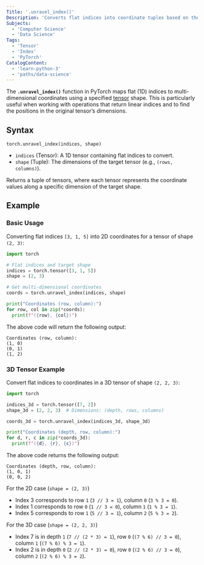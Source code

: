 ```yaml
---
Title: '.unravel_index()'
Description: 'Converts flat indices into coordinate tuples based on the shape of a tensor, enabling multi-dimensional indexing.'
Subjects:
  - 'Computer Science'
  - 'Data Science'
Tags:
  - 'Tensor'
  - 'Index'
  - 'PyTorch'
CatalogContent:
  - 'learn-python-3'
  - 'paths/data-science'
---
```


The **`.unravel_index()`** function in PyTorch maps flat (1D) indices to multi-dimensional coordinates using a specified [tensor](https://www.codecademy.com/resources/docs/pytorch/tensors) shape. This is particularly useful when working with operations that return linear indices and to find the positions in the original tensor’s dimensions.

## Syntax

```pseudo
torch.unravel_index(indices, shape)
```

- `indices` (Tensor): A 1D tensor containing flat indices to convert.
- `shape` (Tuple): The dimensions of the target tensor (e.g., `(rows, columns)`).

Returns a tuple of tensors, where each tensor represents the coordinate values along a specific dimension of the target shape.

## Example

### Basic Usage

Converting flat indices `[3, 1, 5]` into 2D coordinates for a tensor of shape `(2, 3)`:

```py
import torch

# Flat indices and target shape
indices = torch.tensor([3, 1, 5])
shape = (2, 3)

# Get multi-dimensional coordinates
coords = torch.unravel_index(indices, shape)

print("Coordinates (row, column):")
for row, col in zip(*coords):
  print(f"({row}, {col})")
```

The above code will return the following output:

```shell
Coordinates (row, column):
(1, 0)
(0, 1)
(1, 2)
```

### 3D Tensor Example

Convert flat indices to coordinates in a 3D tensor of shape `(2, 2, 3)`:

```py
import torch

indices_3d = torch.tensor([7, 2])
shape_3d = (2, 2, 3)  # Dimensions: (depth, rows, columns)

coords_3d = torch.unravel_index(indices_3d, shape_3d)

print("Coordinates (depth, row, column):")
for d, r, c in zip(*coords_3d):
  print(f"({d}, {r}, {c})")
```

The above code returns the following output:

```shell
Coordinates (depth, row, column):
(1, 0, 1)
(0, 0, 2)
```

For the 2D case (`shape = (2, 3)`)

- Index 3 corresponds to row `1` (`3 // 3 = 1`), column `0` (`3 % 3 = 0`).
- Index 1 corresponds to row `0` (`1 // 3 = 0`), column `1` (`1 % 3 = 1`).
- Index 5 corresponds to row `1` (`5 // 3 = 1`), column `2` (`5 % 3 = 2`).

For the 3D case (`shape = (2, 2, 3)`)

- Index 7 is in depth `1` (`7 // (2 * 3) = 1`), row `0` (`(7 % 6) // 3 = 0`), column `1` (`(7 % 6) % 3 = 1`).
- Index 2 is in depth `0` (`2 // (2 * 3) = 0`), row `0` (`(2 % 6) // 3 = 0`), column `2` (`(2 % 6) % 3 = 2`).
